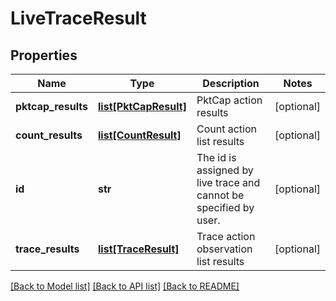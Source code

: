 # LiveTraceResult

## Properties
Name | Type | Description | Notes
------------ | ------------- | ------------- | -------------
**pktcap_results** | [**list[PktCapResult]**](PktCapResult.md) | PktCap action results | [optional] 
**count_results** | [**list[CountResult]**](CountResult.md) | Count action list results | [optional] 
**id** | **str** | The id is assigned by live trace and cannot be specified by user.  | [optional] 
**trace_results** | [**list[TraceResult]**](TraceResult.md) | Trace action observation list results | [optional] 

[[Back to Model list]](../README.md#documentation-for-models) [[Back to API list]](../README.md#documentation-for-api-endpoints) [[Back to README]](../README.md)

